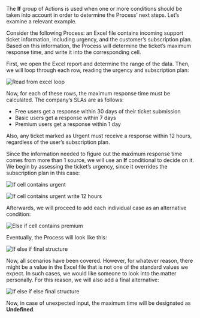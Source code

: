 The **If** group of Actions is used when one or more conditions should be taken into account in order to determine the Process’ next steps. Let’s examine a relevant example.

Consider the following Process: an Excel file contains incoming support ticket information, including urgency, and the customer’s subscription plan. Based on this information, the Process will determine the ticket’s maximum response time, and write it into the corresponding cell.

First, we open the Excel report and determine the range of the data. Then, we will loop through each row, reading the urgency and subscription plan:

![Read from excel loop](..\media\read-from-excel-loop.png)

Now, for each of these rows, the maximum response time must be calculated. The company’s SLAs are as follows:
* Free users get a response within 30 days of their ticket submission
* Basic users get a response within 7 days
* Premium users get a response within 1 day

Also, any ticket marked as Urgent must receive a response within 12 hours, regardless of the user’s subscription plan.

Since the information needed to figure out the maximum response time comes from more than 1 source, we will use an **If** conditional to decide on it. We begin by assessing the ticket’s urgency, since it overrides the subscription plan in this case:

![If cell contains urgent](..\media\if-cell-contains-urgent.png)

![If cell contains urgent write 12 hours](..\media\if-cell-contains-urgent-write-12-hours.png)

Afterwards, we will proceed to add each individual case as an alternative condition:

![Else if cell contains premium](..\media\else-if-cell-contains-premium.png)

Eventually, the Process will look like this:

![If else if final structure](..\media\if-else-if-final-structure.png)

Now, all scenarios have been covered. However, for whatever reason, there might be a value in the Excel file that is not one of the standard values we expect. In such cases, we would like someone to look into the matter personally. For this reason, we will also add a final alternative:

![If else if else final structure](..\media\if-else-if-else-final-structure.png)

Now, in case of unexpected input, the maximum time will be designated as **Undefined**.
